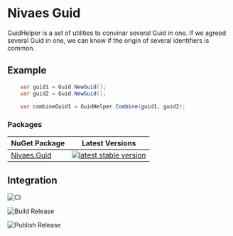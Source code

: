 # Nivaes Guid

GuidHelper is a set of utilities to convinar several Guid in one. If we agreed several Guid in one, we can know if the origin of several identifiers is common.

## Example

``` C#
    var guid1 = Guid.NewGuid();
    var guid2 = Guid.NewGuid();

    var combineGuid1 = GuidHelper.Combine(guid1, guid2);
```

### Packages

| NuGet Package | Latest Versions |
| --- | --- |
| [Nivaes.Guid](https://www.nuget.org/packages/Nivaes.Guid) | [![latest stable version](https://img.shields.io/nuget/v/Nivaes.Guid.svg)](https://www.nuget.org/packages/Nivaes.Guid) |

## Integration

![CI](https://github.com/Nivaes/Nivaes.Guid/workflows/CI/badge.svg)

![Build Release](https://github.com/Nivaes/Nivaes.Guid/workflows/Build%20Release/badge.svg)

![Publish Release](https://github.com/Nivaes/Nivaes.Guid/workflows/Publish%20Release/badge.svg)

